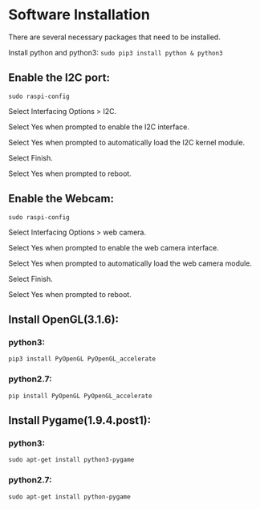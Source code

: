 # Software Installation

There are several necessary packages that need to be installed.

Install python and python3: `sudo pip3 install python & python3`

## Enable the I2C port:

`sudo raspi-config`

Select Interfacing Options > I2C.

Select Yes when prompted to enable the I2C interface.

Select Yes when prompted to automatically load the I2C kernel module.

Select Finish.

Select Yes when prompted to reboot.

## Enable the Webcam:

`sudo raspi-config`

Select Interfacing Options > web camera.

Select Yes when prompted to enable the web camera interface.

Select Yes when prompted to automatically load the web camera module.

Select Finish.

Select Yes when prompted to reboot.

## Install OpenGL(3.1.6):
### python3:
`pip3 install PyOpenGL PyOpenGL_accelerate`
### python2.7:
`pip install PyOpenGL PyOpenGL_accelerate`

## Install Pygame(1.9.4.post1):
### python3:
`sudo apt-get install python3-pygame`
### python2.7:
`sudo apt-get install python-pygame `
